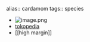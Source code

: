 alias:: cardamom
tags:: species

- ![image.png](https://peach-geographical-bat-397.mypinata.cloud/ipfs/QmZBQWS2SMyehVvwKsKNDhD6yPxfv3RbpdugUdn4YhmpUN)
- [tokopedia](https://www.tokopedia.com/hilalstore9/terbaru-bibit-biji-kapulaga-india-kapolaga-hijau-cardamom-terlaris?extParam=whid%3D15161872)
- [[high margin]]